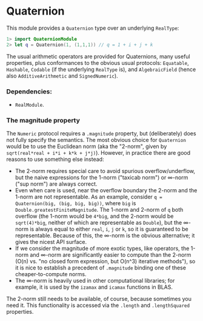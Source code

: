 # Quaternion

This module provides a `Quaternion` type over an underlying `RealType`:

```swift
1> import QuaternionModule
2> let q = Quaternion(1, (1,1,1)) // q = 1 + i + j + k
```

The usual arithmetic operators are provided for Quaternions, many useful properties, plus conformances to the
obvious usual protocols: `Equatable`, `Hashable`, `Codable` (if the underlying `RealType` is), and `AlgebraicField`
(hence also `AdditiveArithmetic` and `SignedNumeric`).

### Dependencies:
- `RealModule`.

### The magnitude property
The `Numeric` protocol requires a `.magnitude` property, but (deliberately) does not fully specify the semantics.
The most obvious choice for `Quaternion` would be to use the Euclidean norm (aka the "2-norm", given by `sqrt(real*real + i*i + k*k + j*j)`).
However, in practice there are good reasons to use something else instead:

- The 2-norm requires special care to avoid spurious overflow/underflow, but the naive expressions for the 1-norm ("taxicab norm") or ∞-norm ("sup norm") are always correct.
- Even when care is used, near the overflow boundary the 2-norm and the 1-norm are not representable.
  As an example, consider `q = Quaternion(big, (big, big, big))`, where `big` is `Double.greatestFiniteMagnitude`. The 1-norm and 2-norm of `q` both overflow (the 1-norm would be `4*big`, and the 2-norm would be `sqrt(4)*big`, neither of which are representable as `Double`), but the ∞-norm is always equal to either `real`, `i`, `j` or `k`, so it is guaranteed to be representable.
Because of this, the ∞-norm is the obvious alternative; it gives the nicest API surface.
- If we consider the magnitude of more exotic types, like operators, the 1-norm and ∞-norm are significantly easier to compute than the 2-norm (O(n) vs. "no closed form expression, but O(n^3) iterative methods"), so it is nice to establish a precedent of `.magnitude` binding one of these cheaper-to-compute norms.
- The ∞-norm is heavily used in other computational libraries; for example, it is used by the `izamax` and `icamax` functions in BLAS.

The 2-norm still needs to be available, of course, because sometimes you need it.
This functionality is accessed via the `.length` and `.lengthSquared` properties.
